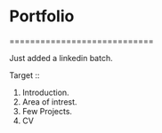 # Portfolio 
============================

Just added a linkedin batch.


Target ::
1. Introduction.
2. Area of intrest.
3. Few Projects.
4. CV
